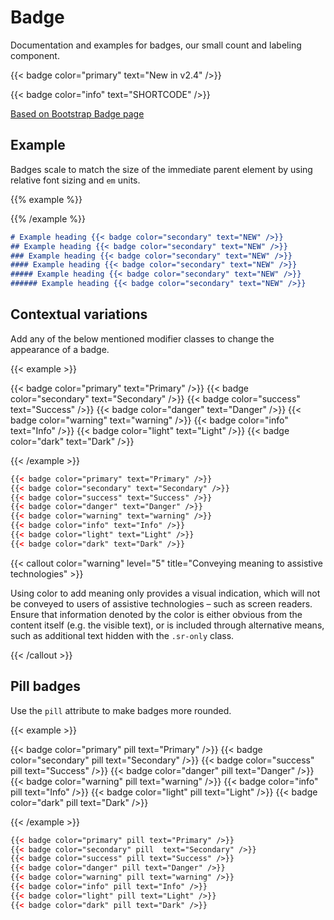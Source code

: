 # Badge

Documentation and examples for badges, our small count and labeling component.

{{< badge color="primary" text="New in v2.4" />}}

{{< badge color="info" text="SHORTCODE" />}}

[Based on Bootstrap Badge page](https://getbootstrap.com/docs/4.4/components/badge/)

## Example

Badges scale to match the size of the immediate parent element by using relative font sizing and `em` units.

{{% example %}}

<!--
<h1 class="no-anchor">Example heading <badge shortcode color="secondary" text="NEW" /></h1>
<h2 class="no-anchor">Example heading <badge shortcode color="secondary" text="NEW" /></h2>
<h3 class="no-anchor">Example heading <badge shortcode color="secondary" text="NEW" /></h3>
<h4 class="no-anchor">Example heading <badge shortcode color="secondary" text="NEW" /></h4>
<h5 class="no-anchor">Example heading <badge shortcode color="secondary" text="NEW" /></h5>
<h6 class="no-anchor">Example heading <badge shortcode color="secondary" text="NEW" /></h6>
-->

{{% /example %}}

```markdown
# Example heading {{< badge color="secondary" text="NEW" />}}
## Example heading {{< badge color="secondary" text="NEW" />}}
### Example heading {{< badge color="secondary" text="NEW" />}}
#### Example heading {{< badge color="secondary" text="NEW" />}}
##### Example heading {{< badge color="secondary" text="NEW" />}}
###### Example heading {{< badge color="secondary" text="NEW" />}}
```

## Contextual variations

Add any of the below mentioned modifier classes to change the appearance of a badge.

{{< example >}}

{{< badge color="primary" text="Primary" />}}
{{< badge color="secondary" text="Secondary" />}}
{{< badge color="success" text="Success" />}}
{{< badge color="danger" text="Danger" />}}
{{< badge color="warning" text="warning" />}}
{{< badge color="info" text="Info" />}}
{{< badge color="light" text="Light" />}}
{{< badge color="dark" text="Dark" />}}

{{< /example >}}

```html
{{< badge color="primary" text="Primary" />}}
{{< badge color="secondary" text="Secondary" />}}
{{< badge color="success" text="Success" />}}
{{< badge color="danger" text="Danger" />}}
{{< badge color="warning" text="warning" />}}
{{< badge color="info" text="Info" />}}
{{< badge color="light" text="Light" />}}
{{< badge color="dark" text="Dark" />}}
```

{{< callout color="warning" level="5" title="Conveying meaning to assistive technologies" >}}

Using color to add meaning only provides a visual indication, which will not be conveyed to users of assistive technologies – such as screen readers. Ensure that information denoted by the color is either obvious from the content itself (e.g. the visible text), or is included through alternative means, such as additional text hidden with the `.sr-only` class.

{{< /callout >}}

## Pill badges

Use the `pill` attribute to make badges more rounded.

{{< example >}}

{{< badge color="primary" pill text="Primary" />}}
{{< badge color="secondary" pill text="Secondary" />}}
{{< badge color="success" pill text="Success" />}}
{{< badge color="danger" pill text="Danger" />}}
{{< badge color="warning" pill text="warning" />}}
{{< badge color="info" pill text="Info" />}}
{{< badge color="light" pill text="Light" />}}
{{< badge color="dark" pill text="Dark" />}}

{{< /example >}}

```html
{{< badge color="primary" pill text="Primary" />}}
{{< badge color="secondary" pill  text="Secondary" />}}
{{< badge color="success" pill text="Success" />}}
{{< badge color="danger" pill text="Danger" />}}
{{< badge color="warning" pill text="warning" />}}
{{< badge color="info" pill text="Info" />}}
{{< badge color="light" pill text="Light" />}}
{{< badge color="dark" pill text="Dark" />}}
```
